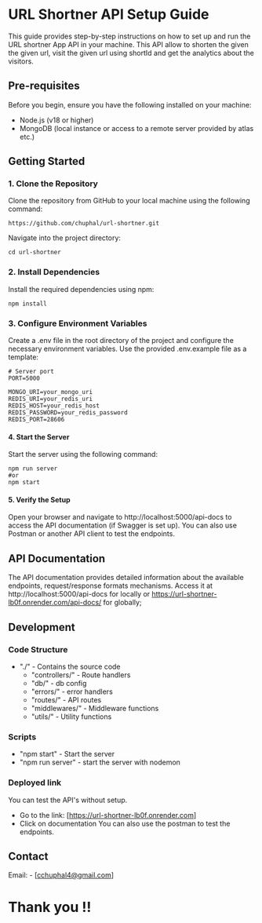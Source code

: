 # URL Shortner API Setup Guide

This guide provides step-by-step instructions on how to set up and run the URL shortner App API in your machine. This API allow to shorten the given the given url, visit the given url using shortId
and get the analytics about the visitors.

## Pre-requisites

Before you begin, ensure you have the following installed on your machine:

- Node.js (v18 or higher)
- MongoDB (local instance or access to a remote server provided by atlas etc.)

## Getting Started

### 1. Clone the Repository

Clone the repository from GitHub to your local machine using the following command:

```shell
https://github.com/chuphal/url-shortner.git
```

Navigate into the project directory:

```shell
cd url-shortner
```

### 2. Install Dependencies

Install the required dependencies using npm:

```shell
npm install
```

### 3. Configure Environment Variables

Create a .env file in the root directory of the project and configure the necessary environment variables. Use the provided .env.example file as a template:

```text
# Server port
PORT=5000

MONGO_URI=your_mongo_uri
REDIS_URI=your_redis_uri
REDIS_HOST=your_redis_host
REDIS_PASSWORD=your_redis_password
REDIS_PORT=28606

```

#### 4. Start the Server

Start the server using the following command:

```shell
npm run server
#or
npm start
```

#### 5. Verify the Setup

Open your browser and navigate to http://localhost:5000/api-docs to access the API documentation (if Swagger is set up). You can also use Postman or another API client to test the endpoints.

## API Documentation

The API documentation provides detailed information about the available endpoints, request/response formats mechanisms. Access it at http://localhost:5000/api-docs for locally or https://url-shortner-lb0f.onrender.com/api-docs/ for globally;

## Development

### Code Structure

- "./" - Contains the source code
  - "controllers/" - Route handlers
  - "db/" - db config
  - "errors/" - error handlers
  - "routes/" - API routes
  - "middlewares/" - Middleware functions
  - "utils/" - Utility functions

### Scripts

- "npm start" - Start the server
- "npm run server" - start the server with nodemon

### Deployed link

You can test the API's without setup.

- Go to the link: [https://url-shortner-lb0f.onrender.com]
- Click on documentation
  You can also use the postman to test the endpoints.

## Contact

Email: - [cchuphal4@gmail.com]

# Thank you !!
